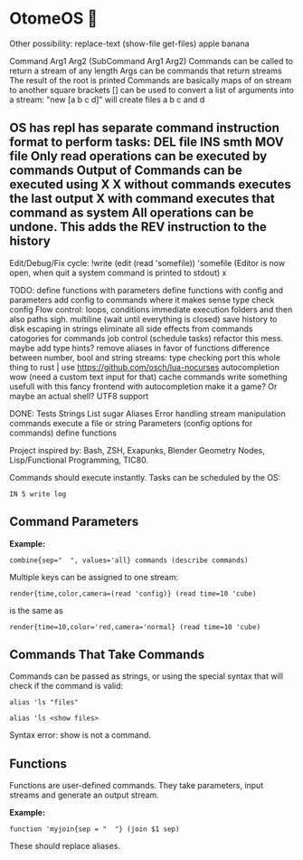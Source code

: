 # OtomeOS 💮

Other possibility:
replace-text (show-file get-files) apple banana

Command Arg1 Arg2 (SubCommand Arg1 Arg2)
Commands can be called to return a stream of any length
Args can be commands that return streams
The result of the root is printed
Commands are basically maps of on stream to another
square brackets [] can be used to convert a list of arguments into a stream:
"new [a b c d]" will create files a b c and d

OS
has repl
has separate command instruction format to perform tasks:
DEL file
INS smth
MOV file
Only read operations can be executed by commands
Output of Commands can be executed using X
X without commands executes the last output
X with command executes that command as system
All operations can be undone. This adds the REV instruction to the history
--
Edit/Debug/Fix cycle:
!write (edit (read 'somefile)) 'somefile
(Editor is now open, when quit a system command is printed to stdout)
x

TODO:
define functions with parameters
define functions with config and parameters
add config to commands where it makes sense
type check config
Flow control: loops, conditions
immediate execution
folders and then also paths sigh.
multiline (wait until everything is closed)
save history to disk
escaping in strings
eliminate all side effects from commands
catogories for commands
job control (schedule tasks)
refactor this mess. maybe add type hints?
remove aliases in favor of functions
difference between number, bool and string streams: type checking
port this whole thing to rust | use https://github.com/osch/lua-nocurses
autocompletion wow (need a custom text input for that)
cache commands
write something usefull with this
fancy frontend with autocompletion
make it a game? Or maybe an actual shell?
UTF8 support

DONE: Tests
Strings
List sugar
Aliases
Error handling
stream manipulation commands
execute a file or string
Parameters (config options for commands)
define functions

Project inspired by: Bash, ZSH, Exapunks, Blender Geometry Nodes, Lisp/Functional Programming, TIC80.

Commands should execute instantly. Tasks can be scheduled by the OS:

```
IN 5 write log
```

## Command Parameters

**Example:**

```
combine{sep="  ", values='all} commands (describe commands)
```

Multiple keys can be assigned to one stream:

```
render{time,color,camera=(read 'config)} (read time=10 'cube)
```

is the same as

```
render{time=10,color='red,camera='normal} (read time=10 'cube)
```

## Commands That Take Commands

Commands can be passed as strings, or using the special syntax that will check
if the command is valid:

```
alias 'ls "files"
```

```
alias 'ls <show files>
```

Syntax error: show is not a command.

## Functions

Functions are user-defined commands. They take parameters, input streams and
generate an output stream.

**Example:**

```
function 'myjoin{sep = "  "} (join $1 sep) 
```

These should replace aliases.